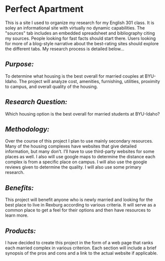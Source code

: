 # **Perfect Apartment**
This is a site I used to organize my research for my English 301 class. It is soley an informational site with virtually no dynamic capabilities. 
The "sources" tab includes an embedded spreadsheet and bibliography citing my sources. People looking for fast facts should start there. Users looking for more of a blog-style narrative about the best-rating sites should explore the different tabs.
My research process is detailed below...
## _Purpose:_
To determine what housing is the best overall for married couples at BYU-Idaho. The project
will analyze cost, amenities, furnishing, utilities, proximity to campus, and overall quality of the housing.
## _Research Question:_
Which housing option is the best overall for married students at BYU-Idaho?
## _Methodology:_
Over the course of this project I plan to use mainly secondary resources. Many of the housing complexes have websites that give detailed information, but many don’t. I’ll have to use third-party websites for some places as well. I also will use google maps to determine the distance each complex is from a specific place on campus. I will also use the google reviews given to determine the quality. I will also use some primary research.
## _Benefits:_
This project will benefit anyone who is newly married and looking for the best place to live in Rexburg according to various criteria. It will serve as a common place to get a feel for their options and then have resources to learn more.
## _Products:_
I have decided to create this project in the form of a web page that ranks each married complex in various criterion. Each section will include a brief synopsis of the pros and cons and a link to the actual website if applicable.
